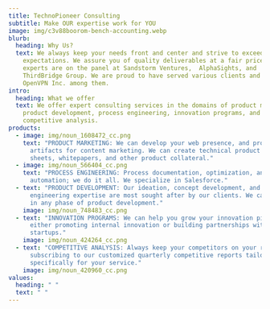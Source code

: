 ```yaml
---
title: TechnoPioneer Consulting
subtitle: Make OUR expertise work for YOU
image: img/c3v88boorom-bench-accounting.webp
blurb:
  heading: Why Us?
  text: We always keep your needs front and center and strive to exceed your
    expectations. We assure you of quality deliverables at a fair price. Our
    experts are on the panel at Sandstorm Ventures,  AlphaSights, and
    ThirdBridge Group. We are proud to have served various clients and count
    OpenVPN Inc. among them.
intro:
  heading: What we offer
  text: We offer expert consulting services in the domains of product marketing,
    product development, process engineering, innovation programs, and
    competitive analysis.
products:
  - image: img/noun_1608472_cc.png
    text: "PRODUCT MARKETING: We can develop your web presence, and provide all the
      artifacts for content marketing. We can create technical product data
      sheets, whitepapers, and other product collateral."
  - image: img/noun_566404_cc.png
    text: "PROCESS ENGINEERING: Process documentation, optimization, and even
      automation; we do it all. We specialize in Salesforce."
  - text: "PRODUCT DEVELOPMENT: Our ideation, concept development, and system
      engineering expertise are most sought after by our clients. We can assist
      in any phase of product development."
    image: img/noun_748483_cc.png
  - text: "INNOVATION PROGRAMS: We can help you grow your innovation pipeline by
      either promoting internal innovation or building partnerships with
      startups."
    image: img/noun_424264_cc.png
  - text: "COMPETITIVE ANALYSIS: Always keep your competitors on your radar by
      subscribing to our customized quarterly competitive reports tailored
      specifically for your service."
    image: img/noun_420960_cc.png
values:
  heading: " "
  text: " "
---
```

